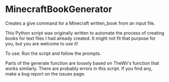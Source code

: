 # MinecraftBookGenerator
Creates a give command for a Minecraft written_book from an input file.

This Python script was originally written to automate the process of creating books for text files I had already created. It might not fit that purpose for you, but you are welcome to use it!

To use:
Run the script and follow the prompts.


Parts of the generate function are loosely based on TheWii's function that works similarly.
There are probably errors in this script. If you find any, make a bug report on the issues page.
